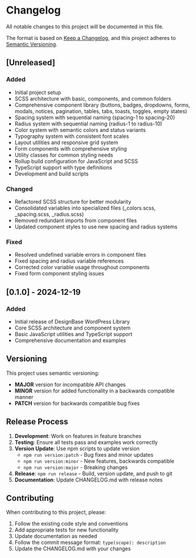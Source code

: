 # Changelog

All notable changes to this project will be documented in this file.

The format is based on [Keep a Changelog](https://keepachangelog.com/en/1.0.0/),
and this project adheres to [Semantic Versioning](https://semver.org/spec/v2.0.0.html).

## [Unreleased]

### Added
- Initial project setup
- SCSS architecture with basic, components, and common folders
- Comprehensive component library (buttons, badges, dropdowns, forms, modals, notices, pagination, tables, tabs, toasts, toggles, empty states)
- Spacing system with sequential naming (spacing-1 to spacing-20)
- Radius system with sequential naming (radius-1 to radius-10)
- Color system with semantic colors and status variants
- Typography system with consistent font scales
- Layout utilities and responsive grid system
- Form components with comprehensive styling
- Utility classes for common styling needs
- Rollup build configuration for JavaScript and SCSS
- TypeScript support with type definitions
- Development and build scripts

### Changed
- Refactored SCSS structure for better modularity
- Consolidated variables into specialized files (_colors.scss, _spacing.scss, _radius.scss)
- Removed redundant imports from component files
- Updated component styles to use new spacing and radius systems

### Fixed
- Resolved undefined variable errors in component files
- Fixed spacing and radius variable references
- Corrected color variable usage throughout components
- Fixed form component styling issues

## [0.1.0] - 2024-12-19

### Added
- Initial release of DesignBase WordPress Library
- Core SCSS architecture and component system
- Basic JavaScript utilities and TypeScript support
- Comprehensive documentation and examples

## Versioning

This project uses semantic versioning:
- **MAJOR** version for incompatible API changes
- **MINOR** version for added functionality in a backwards compatible manner
- **PATCH** version for backwards compatible bug fixes

## Release Process

1. **Development**: Work on features in feature branches
2. **Testing**: Ensure all tests pass and examples work correctly
3. **Version Update**: Use npm scripts to update version
   - `npm run version:patch` - Bug fixes and minor updates
   - `npm run version:minor` - New features, backwards compatible
   - `npm run version:major` - Breaking changes
4. **Release**: `npm run release` - Build, version update, and push to git
5. **Documentation**: Update CHANGELOG.md with release notes

## Contributing

When contributing to this project, please:

1. Follow the existing code style and conventions
2. Add appropriate tests for new functionality
3. Update documentation as needed
4. Follow the commit message format: `type(scope): description`
5. Update the CHANGELOG.md with your changes

